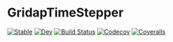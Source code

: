 # GridapTimeStepper

[![Stable](https://img.shields.io/badge/docs-stable-blue.svg)](https://gridap.github.io/GridapTimeStepper.jl/stable)
[![Dev](https://img.shields.io/badge/docs-dev-blue.svg)](https://gridap.github.io/GridapTimeStepper.jl/dev)
[![Build Status](https://travis-ci.com/gridap/GridapTimeStepper.jl.svg?branch=master)](https://travis-ci.com/gridap/GridapTimeStepper.jl)
[![Codecov](https://codecov.io/gh/gridap/GridapTimeStepper.jl/branch/master/graph/badge.svg)](https://codecov.io/gh/gridap/GridapTimeStepper.jl)
[![Coveralls](https://coveralls.io/repos/github/gridap/GridapTimeStepper.jl/badge.svg?branch=master)](https://coveralls.io/github/gridap/GridapTimeStepper.jl?branch=master)
